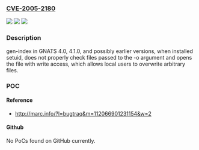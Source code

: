 ### [CVE-2005-2180](https://cve.mitre.org/cgi-bin/cvename.cgi?name=CVE-2005-2180)
![](https://img.shields.io/static/v1?label=Product&message=n%2Fa&color=blue)
![](https://img.shields.io/static/v1?label=Version&message=n%2Fa&color=blue)
![](https://img.shields.io/static/v1?label=Vulnerability&message=n%2Fa&color=brighgreen)

### Description

gen-index in GNATS 4.0, 4.1.0, and possibly earlier versions, when installed setuid, does not properly check files passed to the -o argument and opens the file with write access, which allows local users to overwrite arbitrary files.

### POC

#### Reference
- http://marc.info/?l=bugtraq&m=112066901231154&w=2

#### Github
No PoCs found on GitHub currently.

